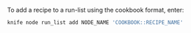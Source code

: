 To add a recipe to a run-list using the cookbook format, enter:

``` bash
knife node run_list add NODE_NAME 'COOKBOOK::RECIPE_NAME'
```